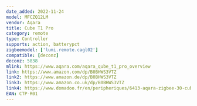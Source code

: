 ```yaml
---
date_added: 2022-11-24
model: MFCZQ12LM
vendor: Aqara
title: Cube T1 Pro
category: remote
type: Controller
supports: action, batterypct
zigbeemodel: ['lumi.remote.cagl02']
compatible: [deconz]
deconz: 5838
mlink: https://www.aqara.com/aqara_qube_t1_pro_overview
link: https://www.amazon.com/dp/B0BHWS3VTZ
link2: https://www.amazon.de/dp/B0BHWS3VTZ
link3: https://www.amazon.co.uk/dp/B0BHWS3VTZ
link4: https://www.domadoo.fr/en/peripheriques/6413-aqara-zigbee-30-cube-t1-pro-controller-6970504217614.html
EAN: CTP-R01
---
```

